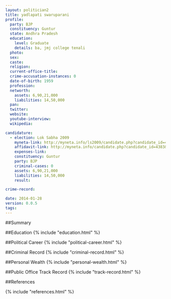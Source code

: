 ```yaml
---
layout: politician2
title: yadlapati swaruparani
profile: 
  party: BJP
  constituency: Guntur
  state: Andhra Pradesh
  education: 
    level: Graduate
    details: ba, jmj college tenali
  photo: 
  sex: 
  caste: 
  religion: 
  current-office-title: 
  crime-accusation-instances: 0
  date-of-birth: 1959
  profession: 
  networth: 
    assets: 6,90,21,000
    liabilities: 14,50,000
  pan: 
  twitter: 
  website: 
  youtube-interview: 
  wikipedia: 

candidature: 
  - election: Lok Sabha 2009
    myneta-link: http://myneta.info/ls2009/candidate.php?candidate_id=4383
    affidavit-link: http://myneta.info/candidate.php?candidate_id=4383&scan=original
    expenses-link: 
    constituency: Guntur 
    party: BJP
    criminal-cases: 0
    assets: 6,90,21,000
    liabilities: 14,50,000
    result:  

crime-record: 

date: 2014-01-28
version: 0.0.5
tags: 
---
```

##Summary


##Education
{% include "education.html" %}


##Political Career
{% include "political-career.html" %}


##Criminal Record
{% include "criminal-record.html" %}


##Personal Wealth
{% include "personal-wealth.html" %}


##Public Office Track Record
{% include "track-record.html" %}


##References


{% include "references.html" %}